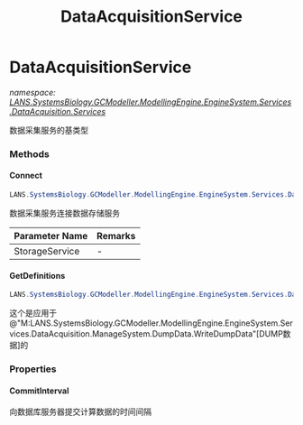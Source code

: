 ﻿---
title: DataAcquisitionService
---

# DataAcquisitionService
_namespace: [LANS.SystemsBiology.GCModeller.ModellingEngine.EngineSystem.Services.DataAcquisition.Services](N-LANS.SystemsBiology.GCModeller.ModellingEngine.EngineSystem.Services.DataAcquisition.Services.html)_

数据采集服务的基类型

### Methods

#### Connect
```csharp
LANS.SystemsBiology.GCModeller.ModellingEngine.EngineSystem.Services.DataAcquisition.Services.DataAcquisitionService.Connect(LANS.SystemsBiology.GCModeller.ModellingEngine.EngineSystem.Services.DataAcquisition.DataSerializer.DataSerializer)
```
数据采集服务连接数据存储服务

|Parameter Name|Remarks|
|--------------|-------|
|StorageService|-|


#### GetDefinitions
```csharp
LANS.SystemsBiology.GCModeller.ModellingEngine.EngineSystem.Services.DataAcquisition.Services.DataAcquisitionService.GetDefinitions
```
这个是应用于@"M:LANS.SystemsBiology.GCModeller.ModellingEngine.EngineSystem.Services.DataAcquisition.ManageSystem.DumpData.WriteDumpData"[DUMP数据]的



### Properties

#### CommitInterval
向数据库服务器提交计算数据的时间间隔

